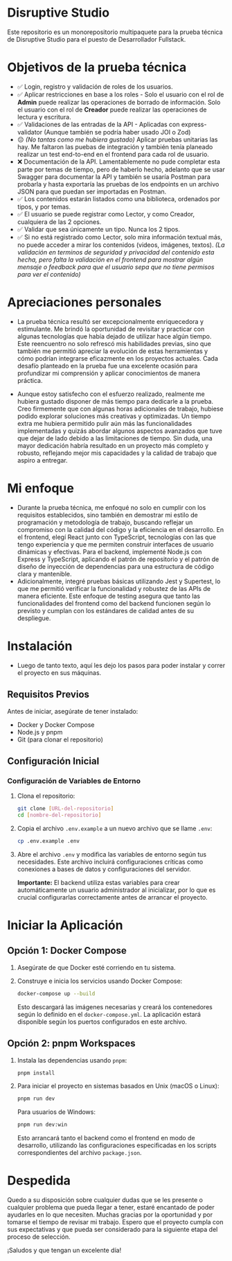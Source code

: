 # Disruptive Studio

Este repositorio es un monorepositorio multipaquete para la prueba técnica de Disruptive Studio para el puesto de Desarrollador Fullstack.

# Objetivos de la prueba técnica

- ✅ Login, registro y validación de roles de los usuarios.
- ✅ Aplicar restricciones en base a los roles - Solo el usuario con el rol de **Admin** puede realizar las operaciones de borrado de información. Solo el usuario con el rol de **Creador** puede realizar las operaciones de lectura y escritura.
- ✅ Validaciones de las entradas de la API - Aplicadas con express-validator (Aunque también se podría haber usado JOI o Zod)
- 😔 _(No tantas como me hubiera gustado)_ Aplicar pruebas unitarias las hay. Me faltaron las puebas de integración y también tenía planeado realizar un test end-to-end en el frontend para cada rol de usuario.
- ❌ Documentación de la API. Lamentablemente no pude completar esta parte por temas de tiempo, pero de haberlo hecho, adelanto que se usar Swagger para documentar la API y también se usaría Postman para probarla y hasta exportaría las pruebas de los endpoints en un archivo JSON para que puedan ser importadas en Postman.
- ✅ Los contenidos estarán listados como una biblioteca, ordenados por tipos, y por temas.
- ✅ El usuario se puede registrar como Lector, y como Creador, cualquiera de las 2 opciones.
- ✅ Validar que sea únicamente un tipo. Nunca los 2 tipos.
- ✅ Si no está registrado como Lector, solo mira información textual más, no puede acceder a mirar
los contenidos (videos, imágenes, textos).
  *(La validación en terminos de seguridad y privacidad del contenido esta hecha, pero falta la validación en el frontend para mostrar algún mensaje o feedback para que el usuario sepa que no tiene permisos para ver el contenido)*


# Apreciaciones personales

- La prueba técnica resultó ser excepcionalmente enriquecedora y estimulante. Me brindó la oportunidad de revisitar y practicar con algunas tecnologías que había dejado de utilizar hace algún tiempo. Este reencuentro no solo refrescó mis habilidades previas, sino que también me permitió apreciar la evolución de estas herramientas y cómo podrían integrarse eficazmente en los proyectos actuales. Cada desafío planteado en la prueba fue una excelente ocasión para profundizar mi comprensión y aplicar conocimientos de manera práctica.

- Aunque estoy satisfecho con el esfuerzo realizado, realmente me hubiera gustado disponer de más tiempo para dedicarle a la prueba. Creo firmemente que con algunas horas adicionales de trabajo, hubiese podido explorar soluciones más creativas y optimizadas. Un tiempo extra me hubiera permitido pulir aún más las funcionalidades implementadas y quizás abordar algunos aspectos avanzados que tuve que dejar de lado debido a las limitaciones de tiempo. Sin duda, una mayor dedicación habría resultado en un proyecto más completo y robusto, reflejando mejor mis capacidades y la calidad de trabajo que aspiro a entregar.

# Mi enfoque
  
- Durante la prueba técnica, me enfoqué no solo en cumplir con los requisitos establecidos, sino también en demostrar mi estilo de programación y metodología de trabajo, buscando reflejar un compromiso con la calidad del código y la eficiencia en el desarrollo. En el frontend, elegí React junto con TypeScript, tecnologías con las que tengo experiencia y que me permiten construir interfaces de usuario dinámicas y efectivas. Para el backend, implementé Node.js con Express y TypeScript, aplicando el patrón de repositorio y el patrón de diseño de inyección de dependencias para una estructura de código clara y mantenible.
- Adicionalmente, integré pruebas básicas utilizando Jest y Supertest, lo que me permitió verificar la funcionalidad y robustez de las APIs de manera eficiente. Este enfoque de testing asegura que tanto las funcionalidades del frontend como del backend funcionen según lo previsto y cumplan con los estándares de calidad antes de su despliegue.

# Instalación

- Luego de tanto texto, aquí les dejo los pasos para poder instalar y correr el proyecto en sus máquinas.

## Requisitos Previos

Antes de iniciar, asegúrate de tener instalado:

- Docker y Docker Compose
- Node.js y pnpm
- Git (para clonar el repositorio)

## Configuración Inicial

### Configuración de Variables de Entorno

1. Clona el repositorio:
   ```bash
   git clone [URL-del-repositorio]
   cd [nombre-del-repositorio]
   ```

2. Copia el archivo `.env.example` a un nuevo archivo que se llame `.env`:
   ```bash
   cp .env.example .env
   ```

3. Abre el archivo `.env` y modifica las variables de entorno según tus necesidades. Este archivo incluirá configuraciones críticas como conexiones a bases de datos y configuraciones del servidor.

   **Importante:** El backend utiliza estas variables para crear automáticamente un usuario administrador al inicializar, por lo que es crucial configurarlas correctamente antes de arrancar el proyecto.

# Iniciar la Aplicación

## Opción 1: Docker Compose

1. Asegúrate de que Docker esté corriendo en tu sistema.
2. Construye e inicia los servicios usando Docker Compose:
   ```bash
   docker-compose up --build
   ```

   Esto descargará las imágenes necesarias y creará los contenedores según lo definido en el `docker-compose.yml`. La aplicación estará disponible según los puertos configurados en este archivo.

## Opción 2: pnpm Workspaces

1. Instala las dependencias usando `pnpm`:
   ```bash
   pnpm install
   ```

2. Para iniciar el proyecto en sistemas basados en Unix (macOS o Linux):
   ```bash
   pnpm run dev
   ```

   Para usuarios de Windows:
   ```bash
   pnpm run dev:win
   ```

   Esto arrancará tanto el backend como el frontend en modo de desarrollo, utilizando las configuraciones especificadas en los scripts correspondientes del archivo `package.json`.



# Despedida

Quedo a su disposición sobre cualquier dudas que se les presente o cualquier problema que pueda llegar a tener, estaré encantado de poder ayudarles en lo que necesiten. Muchas gracias por la oportunidad y por tomarse el tiempo de revisar mi trabajo. Espero que el proyecto cumpla con sus expectativas y que pueda ser considerado para la siguiente etapa del proceso de selección. 

¡Saludos y que tengan un excelente día! 